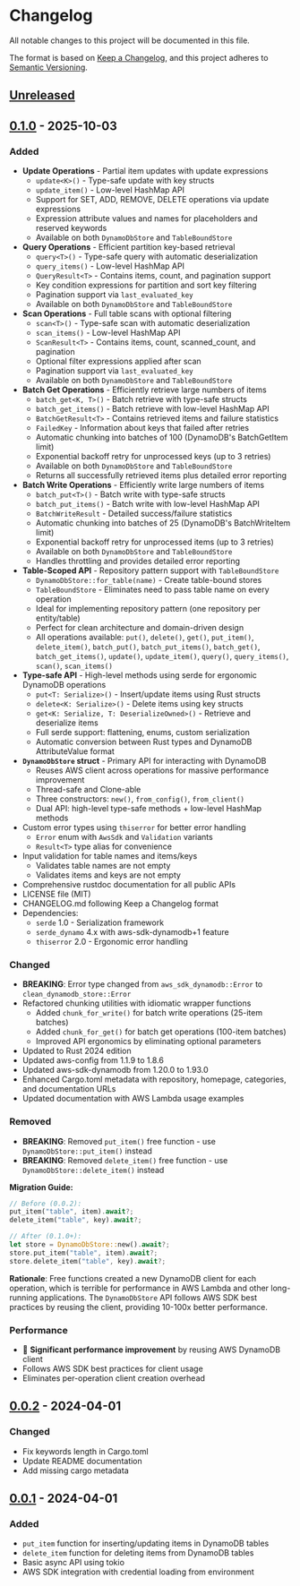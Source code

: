 # Changelog

All notable changes to this project will be documented in this file.

The format is based on [Keep a Changelog](https://keepachangelog.com/en/1.0.0/),
and this project adheres to [Semantic Versioning](https://semver.org/spec/v2.0.0.html).

## [Unreleased]

## [0.1.0] - 2025-10-03

### Added
- **Update Operations** - Partial item updates with update expressions
  - `update<K>()` - Type-safe update with key structs
  - `update_item()` - Low-level HashMap API
  - Support for SET, ADD, REMOVE, DELETE operations via update expressions
  - Expression attribute values and names for placeholders and reserved keywords
  - Available on both `DynamoDbStore` and `TableBoundStore`
- **Query Operations** - Efficient partition key-based retrieval
  - `query<T>()` - Type-safe query with automatic deserialization
  - `query_items()` - Low-level HashMap API
  - `QueryResult<T>` - Contains items, count, and pagination support
  - Key condition expressions for partition and sort key filtering
  - Pagination support via `last_evaluated_key`
  - Available on both `DynamoDbStore` and `TableBoundStore`
- **Scan Operations** - Full table scans with optional filtering
  - `scan<T>()` - Type-safe scan with automatic deserialization
  - `scan_items()` - Low-level HashMap API
  - `ScanResult<T>` - Contains items, count, scanned_count, and pagination
  - Optional filter expressions applied after scan
  - Pagination support via `last_evaluated_key`
  - Available on both `DynamoDbStore` and `TableBoundStore`
- **Batch Get Operations** - Efficiently retrieve large numbers of items
  - `batch_get<K, T>()` - Batch retrieve with type-safe structs
  - `batch_get_items()` - Batch retrieve with low-level HashMap API
  - `BatchGetResult<T>` - Contains retrieved items and failure statistics
  - `FailedKey` - Information about keys that failed after retries
  - Automatic chunking into batches of 100 (DynamoDB's BatchGetItem limit)
  - Exponential backoff retry for unprocessed keys (up to 3 retries)
  - Available on both `DynamoDbStore` and `TableBoundStore`
  - Returns all successfully retrieved items plus detailed error reporting
- **Batch Write Operations** - Efficiently write large numbers of items
  - `batch_put<T>()` - Batch write with type-safe structs
  - `batch_put_items()` - Batch write with low-level HashMap API
  - `BatchWriteResult` - Detailed success/failure statistics
  - Automatic chunking into batches of 25 (DynamoDB's BatchWriteItem limit)
  - Exponential backoff retry for unprocessed items (up to 3 retries)
  - Available on both `DynamoDbStore` and `TableBoundStore`
  - Handles throttling and provides detailed error reporting
- **Table-Scoped API** - Repository pattern support with `TableBoundStore`
  - `DynamoDbStore::for_table(name)` - Create table-bound stores
  - `TableBoundStore` - Eliminates need to pass table name on every operation
  - Ideal for implementing repository pattern (one repository per entity/table)
  - Perfect for clean architecture and domain-driven design
  - All operations available: `put()`, `delete()`, `get()`, `put_item()`, `delete_item()`, `batch_put()`, `batch_put_items()`, `batch_get()`, `batch_get_items()`, `update()`, `update_item()`, `query()`, `query_items()`, `scan()`, `scan_items()`
- **Type-safe API** - High-level methods using serde for ergonomic DynamoDB operations
  - `put<T: Serialize>()` - Insert/update items using Rust structs
  - `delete<K: Serialize>()` - Delete items using key structs
  - `get<K: Serialize, T: DeserializeOwned>()` - Retrieve and deserialize items
  - Full serde support: flattening, enums, custom serialization
  - Automatic conversion between Rust types and DynamoDB AttributeValue format
- **`DynamoDbStore` struct** - Primary API for interacting with DynamoDB
  - Reuses AWS client across operations for massive performance improvement
  - Thread-safe and Clone-able
  - Three constructors: `new()`, `from_config()`, `from_client()`
  - Dual API: high-level type-safe methods + low-level HashMap methods
- Custom error types using `thiserror` for better error handling
  - `Error` enum with `AwsSdk` and `Validation` variants
  - `Result<T>` type alias for convenience
- Input validation for table names and items/keys
  - Validates table names are not empty
  - Validates items and keys are not empty
- Comprehensive rustdoc documentation for all public APIs
- LICENSE file (MIT)
- CHANGELOG.md following Keep a Changelog format
- Dependencies:
  - `serde` 1.0 - Serialization framework
  - `serde_dynamo` 4.x with aws-sdk-dynamodb+1 feature
  - `thiserror` 2.0 - Ergonomic error handling

### Changed
- **BREAKING**: Error type changed from `aws_sdk_dynamodb::Error` to `clean_dynamodb_store::Error`
- Refactored chunking utilities with idiomatic wrapper functions
  - Added `chunk_for_write()` for batch write operations (25-item batches)
  - Added `chunk_for_get()` for batch get operations (100-item batches)
  - Improved API ergonomics by eliminating optional parameters
- Updated to Rust 2024 edition
- Updated aws-config from 1.1.9 to 1.8.6
- Updated aws-sdk-dynamodb from 1.20.0 to 1.93.0
- Enhanced Cargo.toml metadata with repository, homepage, categories, and documentation URLs
- Updated documentation with AWS Lambda usage examples

### Removed
- **BREAKING**: Removed `put_item()` free function - use `DynamoDbStore::put_item()` instead
- **BREAKING**: Removed `delete_item()` free function - use `DynamoDbStore::delete_item()` instead

**Migration Guide:**
```rust
// Before (0.0.2):
put_item("table", item).await?;
delete_item("table", key).await?;

// After (0.1.0+):
let store = DynamoDbStore::new().await?;
store.put_item("table", item).await?;
store.delete_item("table", key).await?;
```

**Rationale**: Free functions created a new DynamoDB client for each operation, which is
terrible for performance in AWS Lambda and other long-running applications. The `DynamoDbStore`
API follows AWS SDK best practices by reusing the client, providing 10-100x better performance.

### Performance
- 🚀 **Significant performance improvement** by reusing AWS DynamoDB client
- Follows AWS SDK best practices for client usage
- Eliminates per-operation client creation overhead

## [0.0.2] - 2024-04-01

### Changed
- Fix keywords length in Cargo.toml
- Update README documentation
- Add missing cargo metadata

## [0.0.1] - 2024-04-01

### Added
- `put_item` function for inserting/updating items in DynamoDB tables
- `delete_item` function for deleting items from DynamoDB tables
- Basic async API using tokio
- AWS SDK integration with credential loading from environment

[Unreleased]: https://github.com/vvivan/clean_dynamodb_store/compare/v0.1.0...HEAD
[0.1.0]: https://github.com/vvivan/clean_dynamodb_store/compare/v0.0.2...v0.1.0
[0.0.2]: https://github.com/vvivan/clean_dynamodb_store/releases/tag/v0.0.2
[0.0.1]: https://github.com/vvivan/clean_dynamodb_store/releases/tag/v0.0.1
